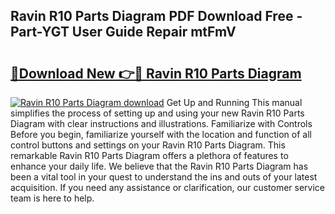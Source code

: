 ## Ravin R10 Parts Diagram PDF Download Free - Part-YGT User Guide Repair mtFmV

# <h2><a href="http://dflnq2w.blite.top/?on=Ravin+R10+Parts+Diagram">🔗Download New 👉🔴 Ravin R10 Parts Diagram</a></h2>

[![Ravin R10 Parts Diagram download](https://i.imgur.com/lujVjoI.png)](http://dflnq2w.blite.top/?on=Ravin+R10+Parts+Diagram)
Get Up and Running This manual simplifies the process of setting up and using your new Ravin R10 Parts Diagram with clear instructions and illustrations. Familiarize with Controls Before you begin, familiarize yourself with the location and function of all control buttons and settings on your Ravin R10 Parts Diagram. This remarkable Ravin R10 Parts Diagram offers a plethora of features to enhance your daily life. We believe that the Ravin R10 Parts Diagram has been a vital tool in your quest to understand the ins and outs of your latest acquisition. If you need any assistance or clarification, our customer service team is here to help.
